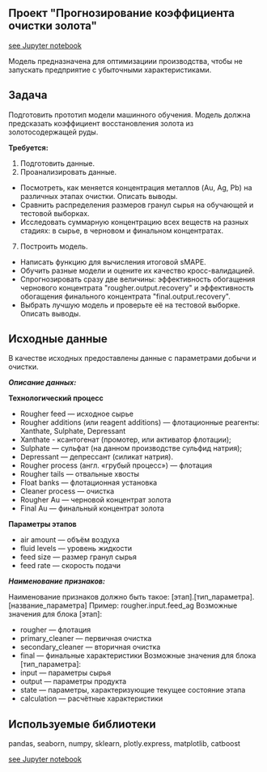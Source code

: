 ## Проект "Прогнозирование коэффициента очистки золота"

[see Jupyter notebook](https://github.com/Nikorosva76/Student-projects/blob/main/Gold_recovery/gold_recovery.ipynb)

Модель предназначена для оптимизациии производства, чтобы не запускать предприятие с убыточными характеристиками.

## Задача
Подготовить прототип модели машинного обучения. 
Модель должна предсказать коэффициент восстановления золота из золотосодержащей руды.

__Требуется:__
1.	Подготовить данные.
2.	Проанализировать данные.
- Посмотреть, как меняется концентрация металлов (Au, Ag, Pb) на различных этапах очистки. Описать выводы.
- Сравнить распределения размеров гранул сырья на обучающей и тестовой выборках. 
- Исследовать суммарную концентрацию всех веществ на разных стадиях: в сырье, в черновом и финальном концентратах.
7. Построить модель.
- Написать функцию для вычисления итоговой sMAPE.
- Обучить разные модели и оцените их качество кросс-валидацией. 
- Спрогнозировать сразу две величины: эффективность обогащения чернового концентрата "rougher.output.recovery" и эффективность обогащения финального концентрата "final.output.recovery".
- Выбрать лучшую модель и проверьте её на тестовой выборке. Описать выводы.

## Исходные данные
В качестве исходных предоставлены данные с параметрами добычи и очистки.

***Описание данных:***

__Технологический процесс__
- Rougher feed — исходное сырье
- Rougher additions (или reagent additions) — флотационные реагенты: Xanthate, Sulphate, Depressant
- Xanthate -  ксантогенат (промотер, или активатор флотации);
- Sulphate — сульфат (на данном производстве сульфид натрия);
- Depressant — депрессант (силикат натрия).
- Rougher process (англ. «грубый процесс») — флотация
- Rougher tails — отвальные хвосты
- Float banks — флотационная установка
- Cleaner process — очистка
- Rougher Au — черновой концентрат золота
- Final Au — финальный концентрат золота

__Параметры этапов__
-  air amount — объём воздуха
- fluid levels — уровень жидкости
- feed size — размер гранул сырья
- feed rate — скорость подачи

***Наименование признаков:***

Наименование признаков должно быть такое:
[этап].[тип_параметра].[название_параметра]
Пример: rougher.input.feed_ag
Возможные значения для блока [этап]:
- rougher — флотация
- primary_cleaner — первичная очистка
- secondary_cleaner — вторичная очистка
- final — финальные характеристики
Возможные значения для блока [тип_параметра]:
- input — параметры сырья
- output — параметры продукта
- state — параметры, характеризующие текущее состояние этапа
- calculation — расчётные характеристики


## Используемые библиотеки
pandas, seaborn, numpy, sklearn, plotly.express, matplotlib, catboost

[see Jupyter notebook](https://github.com/Nikorosva76/Student-projects/blob/main/Gold_recovery/gold_recovery.ipynb)
